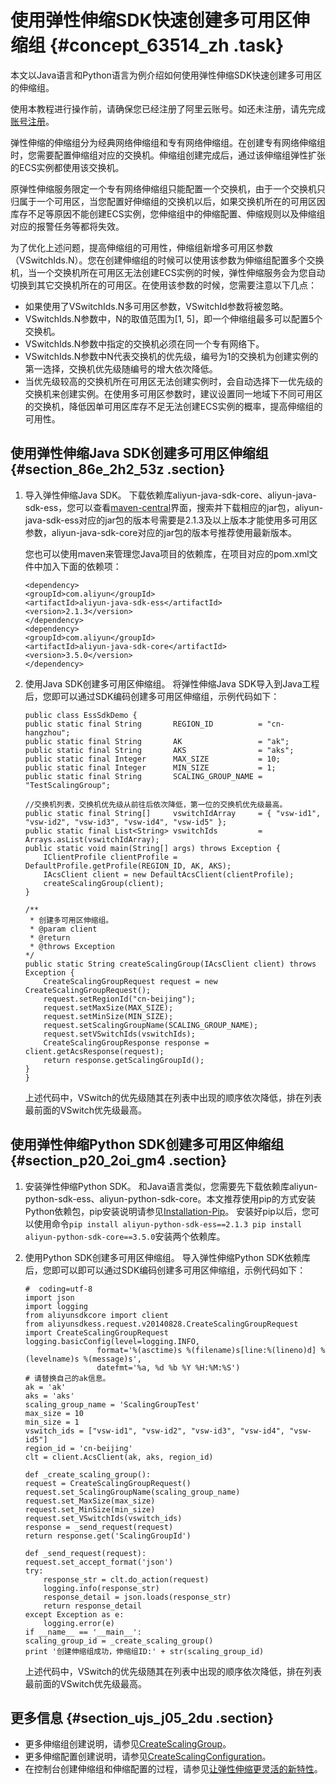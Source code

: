 # 使用弹性伸缩SDK快速创建多可用区伸缩组 {#concept_63514_zh .task}

本文以Java语言和Python语言为例介绍如何使用弹性伸缩SDK快速创建多可用区的伸缩组。

使用本教程进行操作前，请确保您已经注册了阿里云账号。如还未注册，请先完成[账号注册](https://account.aliyun.com/register/register.htm?)。

弹性伸缩的伸缩组分为经典网络伸缩组和专有网络伸缩组。在创建专有网络伸缩组时，您需要配置伸缩组对应的交换机。伸缩组创建完成后，通过该伸缩组弹性扩张的ECS实例都使用该交换机。

原弹性伸缩服务限定一个专有网络伸缩组只能配置一个交换机，由于一个交换机只归属于一个可用区，当您配置好伸缩组的交换机以后，如果交换机所在的可用区因库存不足等原因不能创建ECS实例，您伸缩组中的伸缩配置、伸缩规则以及伸缩组对应的报警任务等都将失效。

为了优化上述问题，提高伸缩组的可用性，伸缩组新增多可用区参数（VSwitchIds.N）。您在创建伸缩组的时候可以使用该参数为伸缩组配置多个交换机，当一个交换机所在可用区无法创建ECS实例的时候，弹性伸缩服务会为您自动切换到其它交换机所在的可用区。在使用该参数的时候，您需要注意以下几点：

-   如果使用了VSwitchIds.N多可用区参数，VSwitchId参数将被忽略。
-   VSwitchIds.N参数中，N的取值范围为\[1, 5\]，即一个伸缩组最多可以配置5个交换机。
-   VSwitchIds.N参数中指定的交换机必须在同一个专有网络下。
-   VSwitchIds.N参数中N代表交换机的优先级，编号为1的交换机为创建实例的第一选择，交换机优先级随编号的增大依次降低。
-   当优先级较高的交换机所在可用区无法创建实例时，会自动选择下一优先级的交换机来创建实例。在使用多可用区参数时，建议设置同一地域下不同可用区的交换机，降低因单可用区库存不足无法创建ECS实例的概率，提高伸缩组的可用性。

## 使用弹性伸缩Java SDK创建多可用区伸缩组 {#section_86e_2h2_53z .section}

1.  导入弹性伸缩Java SDK。 下载依赖库aliyun-java-sdk-core、aliyun-java-sdk-ess，您可以查看[maven-central](https://search.maven.org/)界面，搜索并下载相应的jar包，aliyun-java-sdk-ess对应的jar包的版本号需要是2.1.3及以上版本才能使用多可用区参数，aliyun-java-sdk-core对应的jar包的版本号推荐使用最新版本。

    您也可以使用maven来管理您Java项目的依赖库，在项目对应的pom.xml文件中加入下面的依赖项：

    ``` {#codeblock_y8z_u6d_l8u .language-bash}
    <dependency>
    <groupId>com.aliyun</groupId>
    <artifactId>aliyun-java-sdk-ess</artifactId>
    <version>2.1.3</version>
    </dependency>
    <dependency>
    <groupId>com.aliyun</groupId>
    <artifactId>aliyun-java-sdk-core</artifactId>
    <version>3.5.0</version>
    </dependency> 
    ```

2.  使用Java SDK创建多可用区伸缩组。 将弹性伸缩Java SDK导入到Java工程后，您即可以通过SDK编码创建多可用区伸缩组，示例代码如下：

    ``` {#codeblock_g42_hm1_1im .language-bash}
    public class EssSdkDemo {
    public static final String       REGION_ID          = "cn-hangzhou";
    public static final String       AK                 = "ak";
    public static final String       AKS                = "aks";
    public static final Integer      MAX_SIZE           = 10;
    public static final Integer      MIN_SIZE           = 1;
    public static final String       SCALING_GROUP_NAME = "TestScalingGroup";
    
    //交换机列表，交换机优先级从前往后依次降低，第一位的交换机优先级最高。
    public static final String[]     vswitchIdArray     = { "vsw-id1", "vsw-id2", "vsw-id3", "vsw-id4", "vsw-id5" };
    public static final List<String> vswitchIds         = Arrays.asList(vswitchIdArray);
    public static void main(String[] args) throws Exception {
        IClientProfile clientProfile = DefaultProfile.getProfile(REGION_ID, AK, AKS);
        IAcsClient client = new DefaultAcsClient(clientProfile);
        createScalingGroup(client);
    }
    
    /**
     * 创建多可用区伸缩组。
     * @param client
     * @return
     * @throws Exception
    */
    public static String createScalingGroup(IAcsClient client) throws Exception {
        CreateScalingGroupRequest request = new CreateScalingGroupRequest();
        request.setRegionId("cn-beijing");
        request.setMaxSize(MAX_SIZE);
        request.setMinSize(MIN_SIZE);
        request.setScalingGroupName(SCALING_GROUP_NAME);
        request.setVSwitchIds(vswitchIds);
        CreateScalingGroupResponse response = client.getAcsResponse(request);
        return response.getScalingGroupId();
    }
    }          
    ```

    上述代码中，VSwitch的优先级随其在列表中出现的顺序依次降低，排在列表最前面的VSwitch优先级最高。


## 使用弹性伸缩Python SDK创建多可用区伸缩组 {#section_p20_2oi_gm4 .section}

1.  安装弹性伸缩Python SDK。 和Java语言类似，您需要先下载依赖库aliyun-python-sdk-ess、aliyun-python-sdk-core。本文推荐使用pip的方式安装Python依赖包，pip安装说明请参见[Installation-Pip](https://pip.pypa.io/en/latest/installing/)。 安装好pip以后，您可以使用命令`pip install aliyun-python-sdk-ess==2.1.3 pip install aliyun-python-sdk-core==3.5.0`安装两个依赖库。
2.  使用Python SDK创建多可用区伸缩组。 导入弹性伸缩Python SDK依赖库后，您即可以即可以通过SDK编码创建多可用区伸缩组，示例代码如下：

    ``` {#codeblock_egi_9el_rnw .language-bash}
    #  coding=utf-8
    import json
    import logging
    from aliyunsdkcore import client
    from aliyunsdkess.request.v20140828.CreateScalingGroupRequest import CreateScalingGroupRequest
    logging.basicConfig(level=logging.INFO,
                    format='%(asctime)s %(filename)s[line:%(lineno)d] %(levelname)s %(message)s',
                    datefmt='%a, %d %b %Y %H:%M:%S')
    # 请替换自己的ak信息。
    ak = 'ak'
    aks = 'aks'
    scaling_group_name = 'ScalingGroupTest'
    max_size = 10
    min_size = 1
    vswitch_ids = ["vsw-id1", "vsw-id2", "vsw-id3", "vsw-id4", "vsw-id5"]
    region_id = 'cn-beijing'
    clt = client.AcsClient(ak, aks, region_id)   
    ```

    ``` {#codeblock_cp0_qs6_v9r .language-bash}
    def _create_scaling_group():
    request = CreateScalingGroupRequest()
    request.set_ScalingGroupName(scaling_group_name)
    request.set_MaxSize(max_size)
    request.set_MinSize(min_size)
    request.set_VSwitchIds(vswitch_ids)
    response = _send_request(request)
    return response.get('ScalingGroupId')
    ```

    ``` {#codeblock_5j7_lzl_a0k .language-bash}
    def _send_request(request):
    request.set_accept_format('json')
    try:
        response_str = clt.do_action(request)
        logging.info(response_str)
        response_detail = json.loads(response_str)
        return response_detail
    except Exception as e:
        logging.error(e)
    if __name__ == '__main__':
    scaling_group_id = _create_scaling_group()
    print '创建伸缩组成功，伸缩组ID:' + str(scaling_group_id)
    ```

    上述代码中，VSwitch的优先级随其在列表中出现的顺序依次降低，排在列表最前面的VSwitch优先级最高。


## 更多信息 {#section_ujs_j05_2du .section}

-   更多伸缩组创建说明，请参见[CreateScalingGroup](../../../../cn.zh-CN/API参考/伸缩组/CreateScalingGroup.md#)。
-   更多伸缩配置创建说明，请参见[CreateScalingConfiguration](../../../../cn.zh-CN/API参考/伸缩配置/CreateScalingConfiguration.md#)。
-   在控制台创建伸缩组和伸缩配置的过程，请参见[让弹性伸缩更灵活的新特性](cn.zh-CN/最佳实践/让ESS更灵活的新特性.md#)。


